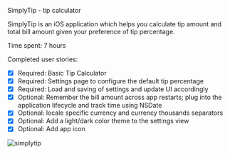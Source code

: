 SimplyTip - tip calculator

SimplyTip is an iOS application which helps you calculate tip amount and total bill amount given your preference of tip percentage.

Time spent: 7 hours 

Completed user stories:

 * [x] Required: Basic Tip Calculator 
 * [x] Required: Settings page to configure the default tip percentage
 * [x] Required: Load and saving of settings and update UI accordingly
 * [x] Optional: Remember the bill amount across app restarts; plug into the application lifecycle and track time using NSDate 
 * [x] Optional: locale specific currency and currency thousands separators
 * [x] Optional: Add a light/dark color theme to the settings view
 * [x] Optional: Add app icon
 
![simplytip](https://cloud.githubusercontent.com/assets/4771383/5800005/27c3fce0-9f8e-11e4-86e9-5371f02f4c74.gif)
